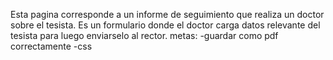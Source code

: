 Esta pagina corresponde a un informe de seguimiento que realiza un doctor sobre el tesista. Es un formulario donde el doctor carga datos relevante del tesista para luego enviarselo al rector.
metas:
  -guardar como pdf correctamente
  -css
    
